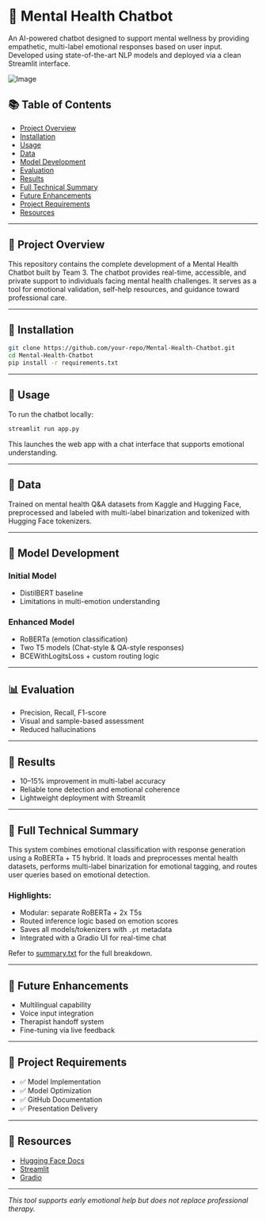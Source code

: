 
# 🧠 Mental Health Chatbot

An AI-powered chatbot designed to support mental wellness by providing empathetic, multi-label emotional responses based on user input. Developed using state-of-the-art NLP models and deployed via a clean Streamlit interface.

![Image](https://github.com/user-attachments/assets/e6db438c-eded-42ff-a893-3dece893564e)


## 📚 Table of Contents
- [Project Overview](#-project-overview)
- [Installation](#-installation)
- [Usage](#-usage)
- [Data](#-data)
- [Model Development](#-model-development)
- [Evaluation](#-evaluation)
- [Results](#-results)
- [Full Technical Summary](#-full-technical-summary)
- [Future Enhancements](#-future-enhancements)
- [Project Requirements](#-project-requirements)
- [Resources](#-resources)

---

## 🧠 Project Overview

This repository contains the complete development of a Mental Health Chatbot built by Team 3. The chatbot provides real-time, accessible, and private support to individuals facing mental health challenges. It serves as a tool for emotional validation, self-help resources, and guidance toward professional care.

---

## 🔧 Installation

```bash
git clone https://github.com/your-repo/Mental-Health-Chatbot.git
cd Mental-Health-Chatbot
pip install -r requirements.txt
```

---

## 🚀 Usage

To run the chatbot locally:
```bash
streamlit run app.py
```

This launches the web app with a chat interface that supports emotional understanding.

---

## 📂 Data

Trained on mental health Q&A datasets from Kaggle and Hugging Face, preprocessed and labeled with multi-label binarization and tokenized with Hugging Face tokenizers.

---

## 🤖 Model Development

### Initial Model
- DistilBERT baseline
- Limitations in multi-emotion understanding

### Enhanced Model
- RoBERTa (emotion classification)
- Two T5 models (Chat-style & QA-style responses)
- BCEWithLogitsLoss + custom routing logic

---

## 📊 Evaluation

- Precision, Recall, F1-score
- Visual and sample-based assessment
- Reduced hallucinations

---

## 🧪 Results

- 10–15% improvement in multi-label accuracy
- Reliable tone detection and emotional coherence
- Lightweight deployment with Streamlit

---

## 📘 Full Technical Summary

This system combines emotional classification with response generation using a RoBERTa + T5 hybrid. It loads and preprocesses mental health datasets, performs multi-label binarization for emotional tagging, and routes user queries based on emotional detection.

### Highlights:
- Modular: separate RoBERTa + 2x T5s
- Routed inference logic based on emotion scores
- Saves all models/tokenizers with `.pt` metadata
- Integrated with a Gradio UI for real-time chat

Refer to [summary.txt](summary.txt) for the full breakdown.

---

## 🚀 Future Enhancements

- Multilingual capability
- Voice input integration
- Therapist handoff system
- Fine-tuning via live feedback

---

## 📌 Project Requirements

- ✅ Model Implementation
- ✅ Model Optimization
- ✅ GitHub Documentation
- ✅ Presentation Delivery

---

## 📎 Resources

- [Hugging Face Docs](https://huggingface.co)
- [Streamlit](https://docs.streamlit.io)
- [Gradio](https://www.gradio.app)

---

_This tool supports early emotional help but does not replace professional therapy._
